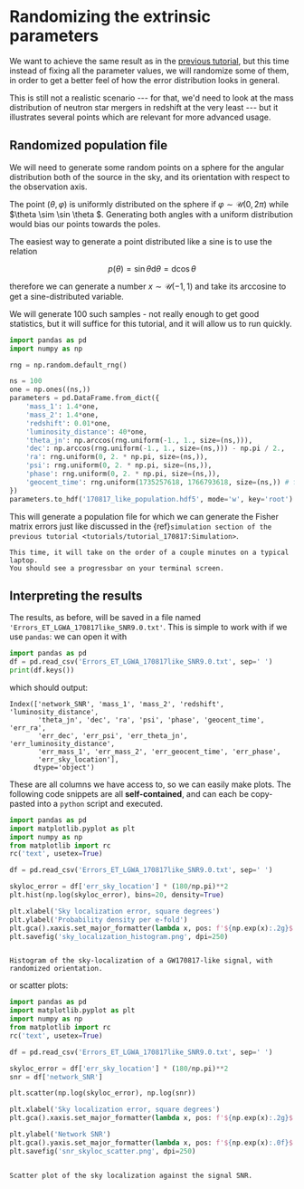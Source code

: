 # Randomizing the extrinsic parameters

We want to achieve the same result as in the [previous tutorial](tutorial_170817.md),
but this time instead of fixing all the parameter values, we will randomize some of them,
in order to get a better feel of how the error distribution looks in general.

This is still not a realistic scenario --- for that, we'd need to look at the 
mass distribution of neutron star mergers in redshift at the very least ---
but it illustrates several points which are relevant for more advanced usage.

## Randomized population file

We will need to generate some random points on a sphere for the angular distribution
both of the source in the sky, and its orientation with respect to the observation axis.

The point $(\theta, \varphi)$ is uniformly distributed on the sphere if 
$\varphi \sim \mathcal{U}(0, 2 \pi )$ while $\theta \sim \sin \theta $.
Generating both angles with a uniform distribution would bias our points towards the poles.

The easiest way to generate a point distributed like a sine is to use the relation

$$ p(\theta ) = \sin \theta \mathrm{d} \theta = \mathrm{d}\cos \theta 
$$

therefore we can generate a number $x \sim \mathcal{U}(-1, 1)$ and take its arccosine
to get a sine-distributed variable.

We will generate 100 such samples - not really enough to get good statistics, but 
it will suffice for this tutorial, and it will allow us to run quickly.

```python
import pandas as pd
import numpy as np

rng = np.random.default_rng()

ns = 100
one = np.ones((ns,))
parameters = pd.DataFrame.from_dict({
    'mass_1': 1.4*one, 
    'mass_2': 1.4*one, 
    'redshift': 0.01*one,
    'luminosity_distance': 40*one,
    'theta_jn': np.arccos(rng.uniform(-1., 1., size=(ns,))),
    'dec': np.arccos(rng.uniform(-1., 1., size=(ns,))) - np.pi / 2.,
    'ra': rng.uniform(0, 2. * np.pi, size=(ns,)),
    'psi': rng.uniform(0, 2. * np.pi, size=(ns,)),
    'phase': rng.uniform(0, 2. * np.pi, size=(ns,)),
    'geocent_time': rng.uniform(1735257618, 1766793618, size=(ns,)) # full year 2035
})
parameters.to_hdf('170817_like_population.hdf5', mode='w', key='root')
```

This will generate a population file for which we can generate the 
Fisher matrix errors just like discussed in the 
{ref}`simulation section of the previous tutorial <tutorials/tutorial_170817:Simulation>`.

```{note}
This time, it will take on the order of a couple minutes on a typical laptop.
You should see a progressbar on your terminal screen.
```

## Interpreting the results

The results, as before, will be saved in a file named `'Errors_ET_LGWA_170817like_SNR9.0.txt'`.
This is simple to work with if we use `pandas`:
we can open it with 

```python
import pandas as pd
df = pd.read_csv('Errors_ET_LGWA_170817like_SNR9.0.txt', sep=' ')
print(df.keys())
```

which should output:

```
Index(['network_SNR', 'mass_1', 'mass_2', 'redshift', 'luminosity_distance',
       'theta_jn', 'dec', 'ra', 'psi', 'phase', 'geocent_time', 'err_ra',
       'err_dec', 'err_psi', 'err_theta_jn', 'err_luminosity_distance',
       'err_mass_1', 'err_mass_2', 'err_geocent_time', 'err_phase',
       'err_sky_location'],
      dtype='object')
```

These are all columns we have access to, so we can easily make plots. 
The following code snippets are all __self-contained__, and can each be copy-pasted
into a `python` script and executed.

```python
import pandas as pd
import matplotlib.pyplot as plt
import numpy as np
from matplotlib import rc
rc('text', usetex=True)

df = pd.read_csv('Errors_ET_LGWA_170817like_SNR9.0.txt', sep=' ')

skyloc_error = df['err_sky_location'] * (180/np.pi)**2
plt.hist(np.log(skyloc_error), bins=20, density=True)

plt.xlabel('Sky localization error, square degrees')
plt.ylabel('Probability density per e-fold')
plt.gca().xaxis.set_major_formatter(lambda x, pos: f'${np.exp(x):.2g}$')
plt.savefig('sky_localization_histogram.png', dpi=250)
```

```{figure} ../figures/sky_localization_histogram.png

Histogram of the sky-localization of a GW170817-like signal, with randomized orientation.
```

or scatter plots:

```python
import pandas as pd
import matplotlib.pyplot as plt
import numpy as np
from matplotlib import rc
rc('text', usetex=True)

df = pd.read_csv('Errors_ET_LGWA_170817like_SNR9.0.txt', sep=' ')

skyloc_error = df['err_sky_location'] * (180/np.pi)**2
snr = df['network_SNR']

plt.scatter(np.log(skyloc_error), np.log(snr))

plt.xlabel('Sky localization error, square degrees')
plt.gca().xaxis.set_major_formatter(lambda x, pos: f'${np.exp(x):.2g}$')

plt.ylabel('Network SNR')
plt.gca().yaxis.set_major_formatter(lambda x, pos: f'${np.exp(x):.0f}$')
plt.savefig('snr_skyloc_scatter.png', dpi=250)
```

```{figure} ../figures/snr_skyloc_scatter.png

Scatter plot of the sky localization against the signal SNR.
```
